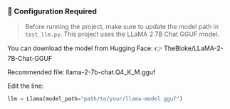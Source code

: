### 🔧 Configuration Required
> Before running the project, make sure to update the model path in `test_llm.py`.
This project uses the LLaMA 2 7B Chat GGUF model.

You can download the model from Hugging Face:
👉 TheBloke/LLaMA-2-7B-Chat-GGUF

Recommended file:
llama-2-7b-chat.Q4_K_M.gguf

Edit the line:

```python
llm = Llama(model_path="path/to/your/llama-model.gguf")
